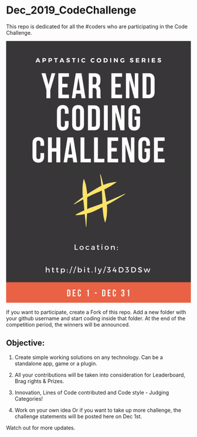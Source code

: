 # Dec_2019_CodeChallenge


This repo is dedicated for all the #coders who are participating in the Code Challenge.


![alt text](challenge.gif)

If you want to participate, create a Fork of this repo. Add a new folder with your github username and start coding inside that folder. At the end of the competition period, the winners will be announced.

## Objective:

1) Create simple working solutions on any technology. Can be a standalone app, game or a plugin. 

2) All your contributions  will be taken into consideration for Leaderboard, Brag rights & Prizes.

3) Innovation, Lines of Code contributed and Code style - Judging Categories!

4) Work on your own idea Or if you want to take up more challenge, the challenge statements will be posted here on Dec 1st.



Watch out for more updates.
